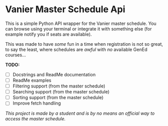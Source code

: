 # Vanier Master Schedule Api

This is a simple Python API wrapper for the Vanier master schedule. You can browse using your terminal or integrate it with something else (for example notify you if seats are available).

This was made to have *some* fun in a time when registration is not so great, to say the least, where schedules are *awful* with *no* available GenEd courses...

**TODO:**
- [ ] Docstrings and ReadMe documentation
- [ ] ReadMe examples
- [ ] Filtering support (from the master schedule)
- [ ] Searching support (from the master schedule)
- [ ] Sorting support (from the master schedule)
- [ ] Improve fetch handling

*This project is made by a student and is by no means an official way to access the master schedule.*
